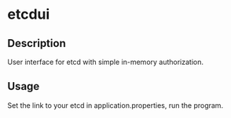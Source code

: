# etcdui

## Description

User interface for etcd with simple in-memory authorization.

## Usage

Set the link to your etcd in application.properties, run the program.
